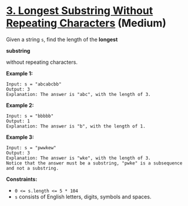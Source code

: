 # [3. Longest Substring Without Repeating Characters](https://leetcode.com/problems/longest-substring-without-repeating-characters/description/) (Medium)

Given a string `s`, find the length of the **longest** 

**substring**

 without repeating characters.



 

**Example 1:**

```
Input: s = "abcabcbb"
Output: 3
Explanation: The answer is "abc", with the length of 3.
```

**Example 2:**

```
Input: s = "bbbbb"
Output: 1
Explanation: The answer is "b", with the length of 1.
```

**Example 3:**

```
Input: s = "pwwkew"
Output: 3
Explanation: The answer is "wke", with the length of 3.
Notice that the answer must be a substring, "pwke" is a subsequence and not a substring.
```

 

**Constraints:**

* `0 <= s.length <= 5 * 104`
* `s` consists of English letters, digits, symbols and spaces.